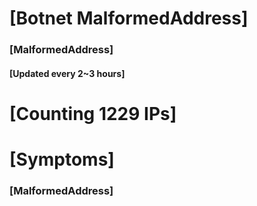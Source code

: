 # [Botnet MalformedAddress]
### [MalformedAddress]
#### [Updated every 2~3 hours]

# [Counting 1229 IPs]

# [Symptoms] 
###   [MalformedAddress]
